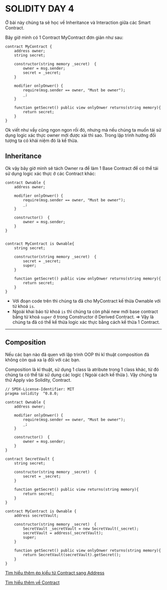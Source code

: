 # SOLIDITY DAY 4

Ở bài này chúng ta sẽ học về Inheritance và Interaction giữa các Smart Contract.

Bây giờ mình có 1 Contract MyContract đơn giản như sau:

```solidity
contract MyContract {
    address owner;
    string secret;

    constructor(string memory _secret)  {
        owner = msg.sender;
        secret = _secret;
    }

    modifier onlyOnwer() {
        require(msg.sender == owner, "Must be owner");
        _;
    }

    function getSecret() public view onlyOnwer returns(string memory){
        return secret;
    }
}
```

Ok viết như vầy cũng ngon ngon rồi đó, nhưng mà nếu chúng ta muốn tái sử dụng logic xác thực owner mới được xài thì sao. Trong lập trình hướng đối tượng ta có khái niệm đó là kế thừa.

## Inheritance

Ok vậy bây giờ mình sẽ tách Owner ra để làm 1 Base Contract để có thể tái sử dụng logic xác thực ở các Contract khác:

```solidity
contract Ownable {
    address owner;

    modifier onlyOnwer() {
        require(msg.sender == owner, "Must be owner");
        _;
    }

    constructor()  {
        owner = msg.sender;
    }
}


contract MyContract is Ownable{
    string secret;

    constructor(string memory _secret)  {
        secret = _secret;
        super;
    }

    function getSecret() public view onlyOnwer returns(string memory){
        return secret;
    }
}
```

- Với đoạn code trên thì chúng ta đã cho MyContract kế thừa Ownable với từ khoá `is`.
- Ngoài khai báo từ khoá `is` thì chúng ta còn phải new mới base contract bằng từ khoá `super` ở trong Constructor ở Derived Contract.
  => Vậy là chúng ta đã có thể kế thừa logic xác thực bằng cách kế thừa 1 Contract.

---

## Composition

Nếu các bạn nào đã quen với lập trình OOP thì kĩ thuật composition đã không còn quá xa lạ đối với các bạn.

Composition là kĩ thuật, sử dụng 1 class là atribute trong 1 class khác, từ đó chúng ta có thể tái sử dụng các logic ( Ngoài cách kế thừa ). Vậy chúng ta thử Apply vào Solidity, Contract.

```solidity
// SPDX-License-Identifier: MIT
pragma solidity  ^0.8.0;

contract Ownable {
    address owner;

    modifier onlyOnwer() {
        require(msg.sender == owner, "Must be owner");
        _;
    }

    constructor()  {
        owner = msg.sender;
    }
}

contract SecretVault {
    string secret;

    constructor(string memory _secret)  {
        secret = _secret;
    }

    function getSecret() public view returns(string memory){
        return secret;
    }
}

contract MyContract is Ownable {
    address secretVault;

    constructor(string memory _secret)  {
        SecretVault _secretVault = new SecretVault(_secret);
        secretVault = address(_secretVault);
        super;
    }

    function getSecret() public view onlyOnwer returns(string memory){
        return SecretVault(secretVault).getSecret();
    }
}
```

[Tìm hiểu thêm ép kiểu từ Contract sang Address](https://docs.soliditylang.org/en/latest/types.html#contract-types)<br>

[Tìm hiểu thêm về Contract](https://docs.soliditylang.org/en/latest/contracts.html#contracts)
